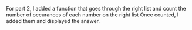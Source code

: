 For part 2, I added a function that goes through the right list and
count the number of occurances of each number on the right list
Once counted, I added them and displayed the answer.